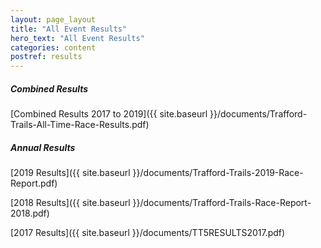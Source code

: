```yaml
---
layout: page_layout
title: "All Event Results"
hero_text: "All Event Results"
categories: content
postref: results
---
```


##### Combined Results

[Combined Results 2017 to 2019]({{ site.baseurl }}/documents/Trafford-Trails-All-Time-Race-Results.pdf)

##### Annual Results

[2019 Results]({{ site.baseurl }}/documents/Trafford-Trails-2019-Race-Report.pdf)

[2018 Results]({{ site.baseurl }}/documents/Trafford-Trails-Race-Report-2018.pdf)

[2017 Results]({{ site.baseurl }}/documents/TT5RESULTS2017.pdf)